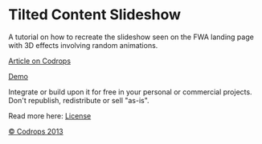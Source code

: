 Tilted Content Slideshow
=========

A tutorial on how to recreate the slideshow seen on the FWA landing page with 3D effects involving random animations. 

[Article on Codrops](http://tympanus.net/codrops/?p=18634)

[Demo](http://tympanus.net/Development/TiltedContentSlideshow/)

Integrate or build upon it for free in your personal or commercial projects. Don't republish, redistribute or sell "as-is". 

Read more here: [License](http://tympanus.net/codrops/licensing/)


[© Codrops 2013](http://www.codrops.com)